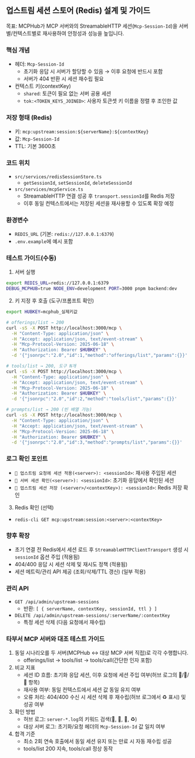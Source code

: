 ## 업스트림 세션 스토어 (Redis) 설계 및 가이드

목표: MCPHub가 MCP 서버와의 StreamableHTTP 세션(`Mcp-Session-Id`)을 서버별/컨텍스트별로 재사용하여 안정성과 성능을 높입니다.

### 핵심 개념
- 헤더: `Mcp-Session-Id`
  - 초기화 응답 시 서버가 할당할 수 있음 → 이후 요청에 반드시 포함
  - 서버가 404 반환 시 세션 재수립 필요
- 컨텍스트 키(contextKey)
  - `shared`: 토큰이 필요 없는 서버 공용 세션
  - `tok:<TOKEN_KEYS_JOINED>`: 사용자 토큰셋 키 이름을 정렬 후 조인한 값

### 저장 형태 (Redis)
- 키: `mcp:upstream:session:${serverName}:${contextKey}`
- 값: `Mcp-Session-Id`
- TTL: 기본 3600초

### 코드 위치
- `src/services/redisSessionStore.ts`
  - `getSessionId`, `setSessionId`, `deleteSessionId`
- `src/services/mcpService.ts`
  - StreamableHTTP 연결 성공 후 `transport.sessionId`를 Redis 저장
  - 이후 동일 컨텍스트에서는 저장된 세션을 재사용할 수 있도록 확장 예정

### 환경변수
- `REDIS_URL` (기본: `redis://127.0.0.1:6379`)
- `.env.example`에 예시 포함

### 테스트 가이드(수동)
1) 서버 실행
```bash
export REDIS_URL=redis://127.0.0.1:6379
DEBUG_MCPHUB=true NODE_ENV=development PORT=3000 pnpm backend:dev
```

2) 키 지정 후 호출 (도구/프롬프트 확인)
```bash
export HUBKEY=mcphub_실제키값

# offerings/list → 200
curl -sS -X POST http://localhost:3000/mcp \
  -H "Content-Type: application/json" \
  -H "Accept: application/json, text/event-stream" \
  -H "Mcp-Protocol-Version: 2025-06-18" \
  -H "Authorization: Bearer $HUBKEY" \
  -d '{"jsonrpc":"2.0","id":1,"method":"offerings/list","params":{}}'

# tools/list → 200, 도구 N개
curl -sS -X POST http://localhost:3000/mcp \
  -H "Content-Type: application/json" \
  -H "Accept: application/json, text/event-stream" \
  -H "Mcp-Protocol-Version: 2025-06-18" \
  -H "Authorization: Bearer $HUBKEY" \
  -d '{"jsonrpc":"2.0","id":2,"method":"tools/list","params":{}}'

# prompts/list → 200 (빈 배열 가능)
curl -sS -X POST http://localhost:3000/mcp \
  -H "Content-Type: application/json" \
  -H "Accept: application/json, text/event-stream" \
  -H "Mcp-Protocol-Version: 2025-06-18" \
  -H "Authorization: Bearer $HUBKEY" \
  -d '{"jsonrpc":"2.0","id":3,"method":"prompts/list","params":{}}'
```

### 로그 확인 포인트
- `📨 업스트림 요청에 세션 적용(<server>): <sessionId>`: 재사용 주입된 세션
- `🪪 서버 세션 확인(<server>): <sessionId>`: 초기화 응답에서 확인된 세션
- `💾 업스트림 세션 저장 (<server>/<contextKey>): <sessionId>`: Redis 저장 확인

3) Redis 확인 (선택)
- `redis-cli GET mcp:upstream:session:<server>:<contextKey>`

### 향후 확장
 - 초기 연결 전 Redis에서 세션 로드 후 `StreamableHTTPClientTransport` 생성 시 `sessionId` 옵션 주입 (적용됨)
 - 404/400 응답 시 세션 삭제 및 재시도 정책 (적용됨)
 - 세션 메트릭/관리 API 제공 (조회/삭제/TTL 갱신) (일부 적용)

### 관리 API
- `GET /api/admin/upstream-sessions`
  - 반환: `[ { serverName, contextKey, sessionId, ttl } ]`
- `DELETE /api/admin/upstream-sessions/:serverName/:contextKey`
  - 특정 세션 삭제 (다음 요청에서 재수립)

### 타부서 MCP 서버와 대조 테스트 가이드
1) 동일 시나리오를 두 서버(MCPHub ↔ 대상 MCP 서버 직접)로 각각 수행합니다.
   - offerings/list → tools/list → tools/call(간단한 인자 포함)
2) 비교 지표
   - 세션 ID 흐름: 초기화 응답 세션, 이후 요청에 세션 주입 여부(허브 로그의 🪪/📨/💾 항목)
   - 재사용 여부: 동일 컨텍스트에서 세션 값 동일 유지 여부
   - 오류 처리: 404/400 수신 시 세션 삭제 후 재수립(허브 로그에서 ♻️ 표시) 및 성공 여부
3) 확인 방법
   - 허브 로그: `server-*.log`의 키워드 검색(🪪, 📨, 💾, ♻️)
   - 대상 서버 로그: 초기화/요청 헤더의 `Mcp-Session-Id` 값 일치 여부
4) 합격 기준
   - 최소 2회 연속 호출에서 동일 세션 유지 또는 만료 시 자동 재수립 성공
   - tools/list 200 지속, tools/call 정상 동작


